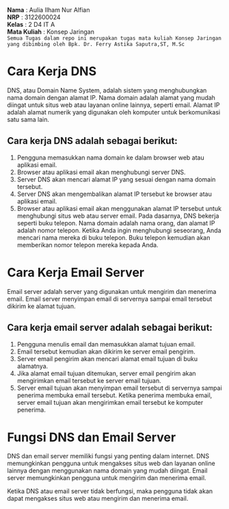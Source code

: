 **Nama** : Aulia Ilham Nur Alfian </br>
**NRP** : 3122600024 </br>
**Kelas** : 2 D4 IT A </br>
**Mata Kuliah** : Konsep Jaringan </br>
`Semua Tugas dalam repo ini merupakan tugas mata kuliah Konsep Jaringan yang dibimbing oleh Bpk. Dr. Ferry Astika Saputra,ST, M.Sc`

# Cara Kerja DNS

DNS, atau Domain Name System, adalah sistem yang menghubungkan nama domain dengan alamat IP. Nama domain adalah alamat yang mudah diingat untuk situs web atau layanan online lainnya, seperti email. Alamat IP adalah alamat numerik yang digunakan oleh komputer untuk berkomunikasi satu sama lain.

## Cara kerja DNS adalah sebagai berikut:

1. Pengguna memasukkan nama domain ke dalam browser web atau aplikasi email.
2. Browser atau aplikasi email akan menghubungi server DNS.
3. Server DNS akan mencari alamat IP yang sesuai dengan nama domain tersebut.
4. Server DNS akan mengembalikan alamat IP tersebut ke browser atau aplikasi email.
5. Browser atau aplikasi email akan menggunakan alamat IP tersebut untuk menghubungi situs web atau server email.
Pada dasarnya, DNS bekerja seperti buku telepon. Nama domain adalah nama orang, dan alamat IP adalah nomor telepon. Ketika Anda ingin menghubungi seseorang, Anda mencari nama mereka di buku telepon. Buku telepon kemudian akan memberikan nomor telepon mereka kepada Anda.

# Cara Kerja Email Server

Email server adalah server yang digunakan untuk mengirim dan menerima email. Email server menyimpan email di servernya sampai email tersebut dikirim ke alamat tujuan.

## Cara kerja email server adalah sebagai berikut:

1. Pengguna menulis email dan memasukkan alamat tujuan email.
2. Email tersebut kemudian akan dikirim ke server email pengirim.
3. Server email pengirim akan mencari alamat email tujuan di buku alamatnya.
4. Jika alamat email tujuan ditemukan, server email pengirim akan mengirimkan email tersebut ke server email tujuan.
5. Server email tujuan akan menyimpan email tersebut di servernya sampai penerima membuka email tersebut.
Ketika penerima membuka email, server email tujuan akan mengirimkan email tersebut ke komputer penerima.

# Fungsi DNS dan Email Server

DNS dan email server memiliki fungsi yang penting dalam internet. DNS memungkinkan pengguna untuk mengakses situs web dan layanan online lainnya dengan menggunakan nama domain yang mudah diingat. Email server memungkinkan pengguna untuk mengirim dan menerima email.

Ketika DNS atau email server tidak berfungsi, maka pengguna tidak akan dapat mengakses situs web atau mengirim dan menerima email.
